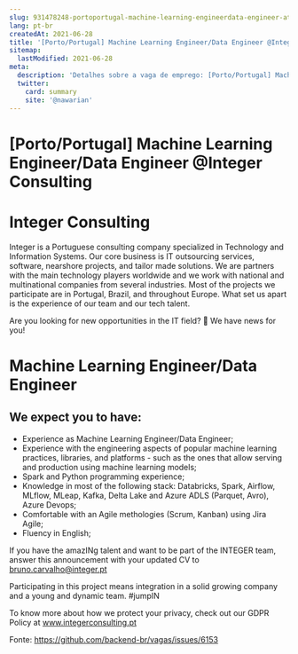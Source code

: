 ```yaml
---
slug: 931478248-portoportugal-machine-learning-engineerdata-engineer-at-integer-consulting
lang: pt-br
createdAt: 2021-06-28
title: '[Porto/Portugal] Machine Learning Engineer/Data Engineer @Integer Consulting - Vaga de Emprego'
sitemap:
  lastModified: 2021-06-28
meta:
  description: 'Detalhes sobre a vaga de emprego: [Porto/Portugal] Machine Learning Engineer/Data Engineer @Integer Consulting'
  twitter:
    card: summary
    site: '@nawarian'
---
```


# [Porto/Portugal] Machine Learning Engineer/Data Engineer @Integer Consulting

# Integer Consulting

Integer is a Portuguese consulting company specialized in Technology and Information Systems. Our core business is IT outsourcing services, software, nearshore projects, and tailor made solutions. We are partners with the main technology players worldwide and we work with national and multinational companies from several industries. Most of the projects we participate are in Portugal, Brazil, and throughout Europe. What set us apart is the experience of our team and our tech talent.

Are you looking for new opportunities in the IT field? 👀 We have news for you!

# Machine Learning Engineer/Data Engineer 
## We expect you to have:
- Experience as Machine Learning Engineer/Data Engineer;
- Experience with the engineering aspects of popular machine learning practices, libraries, and platforms - such as the ones that allow serving and production using machine learning models;
- Spark and Python programming experience;
- Knowledge in most of the following stack: Databricks, Spark, Airflow, MLflow, MLeap, Kafka, Delta Lake and Azure ADLS (Parquet, Avro), Azure Devops;
- Comfortable with an Agile methologies (Scrum, Kanban) using Jira Agile;
- Fluency in English;

If you have the amazINg talent and want to be part of the INTEGER team, answer this announcement with your updated CV to bruno.carvalho@integer.pt

Participating in this project means integration in a solid growing company and a young and dynamic team. #jumpIN

To know more about how we protect your privacy, check out our GDPR Policy at www.integerconsulting.pt

Fonte: https://github.com/backend-br/vagas/issues/6153